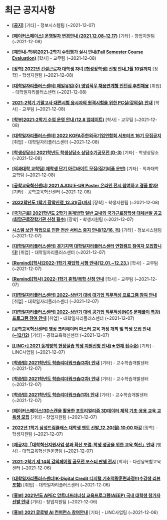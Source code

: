 # 최근 공지사항

* **[[공지]](http://ajou.ac.kr/kr/ajou/notice.do?mode=view&amp;articleNo=141548&amp;article.offset=0&amp;articleLimit=30)**
 [기타] - 정보시스템팀 (~2021-12-07)

* **[[메이커스페이스] 운영일자 변경안내 (2021.12.08-12.17)](http://ajou.ac.kr/kr/ajou/notice.do?mode=view&amp;articleNo=146898&amp;article.offset=0&amp;articleLimit=30)**
 [기타] - 창업지원팀 (~2021-12-08)

* **[[재안내-학부]2021-2학기 수업평가 실시 안내(Fall Semester Course Evaluation)](http://ajou.ac.kr/kr/ajou/notice.do?mode=view&amp;articleNo=146894&amp;article.offset=0&amp;articleLimit=30)**
 [학사] - 교무팀 (~2021-12-08)

* **[[장학] 2022년 건설근로자 대학생 자녀 [협성장학생] 신청 안내_1월 10일까지](http://ajou.ac.kr/kr/ajou/notice.do?mode=view&amp;articleNo=146890&amp;article.offset=0&amp;articleLimit=30)**
 [장학] - 학생지원팀 (~2021-12-08)

* **[[대학일자리플러스센터] 매일유업(주) 영업직무 채용연계형 인턴십 추천채용](http://ajou.ac.kr/kr/ajou/notice.do?mode=view&amp;articleNo=145126&amp;article.offset=0&amp;articleLimit=30)**
 [취업] - 대학일자리플러스센터 (~2021-12-08)

* **[2021-2학기 기말고사 대면시험 응시자의 원격시험을 위한 PC실(강의실) 안내](http://ajou.ac.kr/kr/ajou/notice.do?mode=view&amp;articleNo=145123&amp;article.offset=0&amp;articleLimit=30)**
 [학사] - 교무팀 (~2021-12-08)

* **[[학부]2021-2학기 수업 운영 안내 (12.8 업데이트)](http://ajou.ac.kr/kr/ajou/notice.do?mode=view&amp;articleNo=144649&amp;article.offset=0&amp;articleLimit=30)**
 [학사] - 교무팀 (~2021-12-08)

* **[[대학일자리플러스센터] 2022 KOFA주한외국기업연합회 서포터즈 16기 모집공지](http://ajou.ac.kr/kr/ajou/notice.do?mode=view&amp;articleNo=144577&amp;article.offset=0&amp;articleLimit=30)**
 [취업] - 대학일자리플러스센터 (~2021-12-08)

* **[[학생상담소] 2021학년도 학생상담소 상담수기공모전 (D-3)](http://ajou.ac.kr/kr/ajou/notice.do?mode=view&amp;articleNo=144554&amp;article.offset=0&amp;articleLimit=30)**
 [기타] - 학생상담소 (~2021-12-08)

* **[[의과대학 교학팀] 재학생 단기 아르바이트 모집(집기비품 운반)](http://ajou.ac.kr/kr/ajou/notice.do?mode=view&amp;articleNo=142689&amp;article.offset=0&amp;articleLimit=30)**
 [기타] - 의과대학 교학팀 (~2021-12-08)

* **[[공학교육혁신센터] 2021 AJOU E-UR Poster 온라인 전시 참여하고 경품 받자!](http://ajou.ac.kr/kr/ajou/notice.do?mode=view&amp;articleNo=142669&amp;article.offset=0&amp;articleLimit=30)**
 [기타] - 공학교육혁신센터 (~2021-12-08)

* **[2022학년도 1학기 장학신청_12.31(금)까지](http://ajou.ac.kr/kr/ajou/notice.do?mode=view&amp;articleNo=142664&amp;article.offset=0&amp;articleLimit=30)**
 [장학] - 학생지원팀 (~2021-12-08)

* **[[국가근로] 2021학년도 2학기 동계방학 일반 교내외 국가근로장학생 대체선발 공고(희망근로장학기관 신청 필수)](http://ajou.ac.kr/kr/ajou/notice.do?mode=view&amp;articleNo=142626&amp;article.offset=0&amp;articleLimit=30)**
 [장학] - 학생지원팀 (~2021-12-07)

* **[시스템 보안 작업으로 인한 전산 서비스 중지 안내(12/16, 목)](http://ajou.ac.kr/kr/ajou/notice.do?mode=view&amp;articleNo=142381&amp;article.offset=0&amp;articleLimit=30)**
 [기타] - 정보시스템팀 (~2021-12-07)

* **[[대학일자리플러스센터] 경기지역 대학일자리플러스센터 연합캠프 참여자 모집합니다!](http://ajou.ac.kr/kr/ajou/notice.do?mode=view&amp;articleNo=142121&amp;article.offset=0&amp;articleLimit=30)**
 [취업] - 대학일자리플러스센터 (~2021-12-07)

* **[[Remind][학사]2022-1학기 재입학 시행 안내(12.01.~12.23.)](http://ajou.ac.kr/kr/ajou/notice.do?mode=view&amp;articleNo=141581&amp;article.offset=0&amp;articleLimit=30)**
 [학사] - 교무팀 (~2021-12-07)

* **[[Remind][학사] 2022-1학기 휴학/복학 신청 안내](http://ajou.ac.kr/kr/ajou/notice.do?mode=view&amp;articleNo=141580&amp;article.offset=0&amp;articleLimit=30)**
 [학사] - 교무팀 (~2021-12-07)

* **[[대학일자리플러스센터] 2022-상반기 대비 대기업 직무적성 프로그램 참여 안내](http://ajou.ac.kr/kr/ajou/notice.do?mode=view&amp;articleNo=141579&amp;article.offset=0&amp;articleLimit=30)**
 [취업] - 대학일자리플러스센터 (~2021-12-07)

* **[[대학일자리플러스센터] 2022-상반기 대비 공기업 직무적성(NCS 문제풀이 특강) 프로그램 참여 안내](http://ajou.ac.kr/kr/ajou/notice.do?mode=view&amp;articleNo=141578&amp;article.offset=0&amp;articleLimit=30)**
 [취업] - 대학일자리플러스센터 (~2021-12-07)

* **[[공학교육혁신센터] 영상 크리에이터 마스터 교육 과정 개최 및 학생 모집 안내(~12/12)](http://ajou.ac.kr/kr/ajou/notice.do?mode=view&amp;articleNo=141553&amp;article.offset=0&amp;articleLimit=30)**
 [기타] - 공학교육혁신센터 (~2021-12-07)

* **[[LINC+] 2021 동계방학 현장실습 학생 지원신청 안내(★현재 접수중)](http://ajou.ac.kr/kr/ajou/notice.do?mode=view&amp;articleNo=141551&amp;article.offset=0&amp;articleLimit=30)**
 [기타] - LINC사업팀 (~2021-12-07)

* **[[학습법] 2021학년도 학습리더워크숍(3차) 안내](http://ajou.ac.kr/kr/ajou/notice.do?mode=view&amp;articleNo=141545&amp;article.offset=0&amp;articleLimit=30)**
 [기타] - 교수학습개발센터 (~2021-12-07)

* **[[학습법] 2021학년도 학습리더워크숍(2차) 안내](http://ajou.ac.kr/kr/ajou/notice.do?mode=view&amp;articleNo=141511&amp;article.offset=0&amp;articleLimit=30)**
 [기타] - 교수학습개발센터 (~2021-12-07)

* **[[학습법] 2021학년도 학습리더워크숍(1차) 안내](http://ajou.ac.kr/kr/ajou/notice.do?mode=view&amp;articleNo=140932&amp;article.offset=0&amp;articleLimit=30)**
 [기타] - 교수학습개발센터 (~2021-12-07)

* **[[메이커스페이스]3D스캔을 활용한 포토리얼리즘 3D데이터 제작 기초·응용 교육 교육생 모집](http://ajou.ac.kr/kr/ajou/notice.do?mode=view&amp;articleNo=140198&amp;article.offset=0&amp;articleLimit=30)**
 [기타] - 창업지원팀 (~2021-12-07)

* **[2022년 1학기 삼성드림클래스 대학생 멘토 선발_12.20(월) 10:00 마감](http://ajou.ac.kr/kr/ajou/notice.do?mode=view&amp;articleNo=140194&amp;article.offset=0&amp;articleLimit=30)**
 [장학] - 학생지원팀 (~2021-12-07)

* **[[재공지]「대학혁신지원사업 성과 확산 포럼-학생 성공을 위한 교육 혁신」안내](http://ajou.ac.kr/kr/ajou/notice.do?mode=view&amp;articleNo=140190&amp;article.offset=0&amp;articleLimit=30)**
 [행사] - 대학교육혁신원운영팀 (~2021-12-07)

* **[2021-2학기 제 14회 강의페어링 공모전 포스터 판넬 전시](http://ajou.ac.kr/kr/ajou/notice.do?mode=view&amp;articleNo=139599&amp;article.offset=0&amp;articleLimit=30)**
 [학사] - 다산융복합교육센터 (~2021-12-06)

* **[[대학일자리플러스센터]K-Digital Credit 디지털 기초역량훈련과정!!(수강생 리뷰 포함)](http://ajou.ac.kr/kr/ajou/notice.do?mode=view&amp;articleNo=134498&amp;article.offset=0&amp;articleLimit=30)**
 [취업] - 대학일자리플러스센터 (~2021-12-06)

* **[[홍보] 2021년도 APEC 앙트너프러너십 교육프로그램(AEEP) 국내 대학생 참가자 선발 안내](http://ajou.ac.kr/kr/ajou/notice.do?mode=view&amp;articleNo=133441&amp;article.offset=0&amp;articleLimit=30)**
 [기타] - 창업지원팀 (~2021-12-06)

* **[[홍보] 2021 글로벌 AI 컨퍼런스 참여안내](http://ajou.ac.kr/kr/ajou/notice.do?mode=view&amp;articleNo=132518&amp;article.offset=0&amp;articleLimit=30)**
 [기타] - LINC사업팀 (~2021-12-06)
